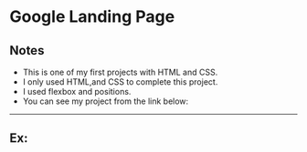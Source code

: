﻿# Google Landing Page

## Notes

- This is one of my first projects with HTML and CSS.
- I only used HTML,and CSS to complete this project.
- I used flexbox and positions.
- You can see my project from the link below:


<hr>

## Ex:
